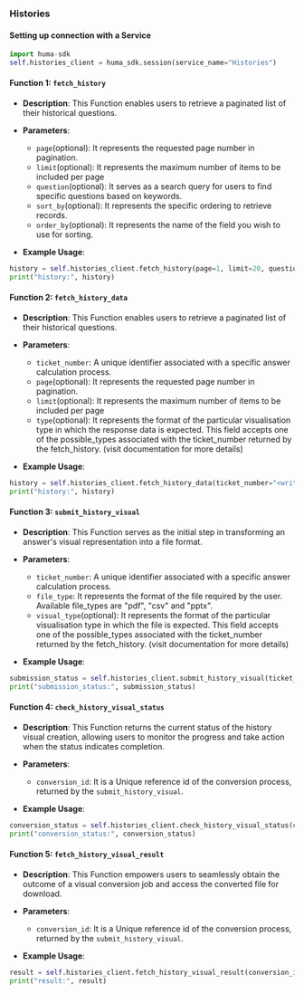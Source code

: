 ### Histories

#### Setting up connection with a Service

```python
import huma-sdk
self.histories_client = huma_sdk.session(service_name="Histories")
```

#### Function 1: `fetch_history`

- **Description**: This Function enables users to retrieve a paginated list of their historical questions.
- **Parameters**:
  - `page`(optional): It represents the requested page number in pagination.
  - `limit`(optional): It represents the maximum number of items to be included per page
  - `question`(optional): It serves as a search query for users to find specific questions based on keywords.
  - `sort_by`(optional): It represents the specific ordering to retrieve records.
  - `order_by`(optional): It represents the name of the field you wish to use for sorting.
 
- **Example Usage**:

```python
history = self.histories_client.fetch_history(page=1, limit=20, question="<write your keyword to search>", order_by="created_date", sort_by=-1)
print("history:", history)
```

#### Function 2: `fetch_history_data`

- **Description**: This Function enables users to retrieve a paginated list of their historical questions.
- **Parameters**:
  - `ticket_number`: A unique identifier associated with a specific answer calculation process.
  - `page`(optional): It represents the requested page number in pagination.
  - `limit`(optional): It represents the maximum number of items to be included per page
  - `type`(optional): It represents the format of the particular visualisation type in which the response data is expected. This field accepts one of the possible_types associated with the ticket_number returned by the fetch_history. (visit documentation for more details)
 
- **Example Usage**:

```python
history = self.histories_client.fetch_history_data(ticket_number="<write your ticket number>", page=1, limit=20, type="<write required visual data type>")
print("history:", history)
```

#### Function 3: `submit_history_visual`

- **Description**: This Function serves as the initial step in transforming an answer's visual representation into a file format.
- **Parameters**:
  - `ticket_number`: A unique identifier associated with a specific answer calculation process.
  - `file_type`: It represents the format of the file required by the user. Available file_types are "pdf", "csv" and "pptx".
  - `visual_type`(optional): It represents the format of the particular visualisation type in which the file is expected. This field accepts one of the possible_types associated with the ticket_number returned by the fetch_history. (visit documentation for more details)
 
- **Example Usage**:

```python
submission_status = self.histories_client.submit_history_visual(ticket_number="<write your ticket number>", file_type="<write your required file type>",visual_type="<write your required visual type>")
print("submission_status:", submission_status)
```

#### Function 4: `check_history_visual_status`

- **Description**: This Function returns the current status of the history visual creation, allowing users to monitor the progress and take action when the status indicates completion.
- **Parameters**:
  - `conversion_id`: It is a Unique reference id of the conversion process, returned by the `submit_history_visual`.
 
- **Example Usage**:

```python
conversion_status = self.histories_client.check_history_visual_status(conversion_id="<write your conversion id>")
print("conversion_status:", conversion_status)
```

#### Function 5: `fetch_history_visual_result`

- **Description**: This Function empowers users to seamlessly obtain the outcome of a visual conversion job and access the converted file for download.
- **Parameters**:
  - `conversion_id`: It is a Unique reference id of the conversion process, returned by the `submit_history_visual`.
 
- **Example Usage**:

```python
result = self.histories_client.fetch_history_visual_result(conversion_id="<write your conversion id>")
print("result:", result)
```